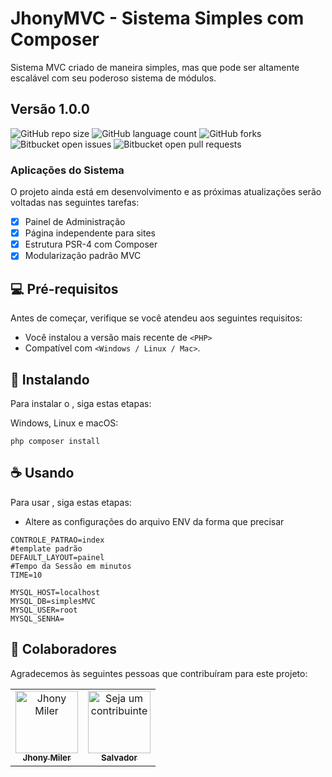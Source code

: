 
# JhonyMVC - Sistema Simples com Composer

Sistema MVC criado de maneira simples, mas que pode ser altamente escalável com seu poderoso sistema de módulos.
## Versão 1.0.0   
 

<!---Esses são exemplos. Veja https://shields.io para outras pessoas ou para personalizar este conjunto de escudos. Você pode querer incluir dependências, status do projeto e informações de licença aqui--->

![GitHub repo size](https://img.shields.io/github/repo-size/jhonymiler/MVC-Simples-com-Composer?style=for-the-badge)
![GitHub language count](https://img.shields.io/github/languages/count/jhonymiler/MVC-Simples-com-Composer?style=for-the-badge)
![GitHub forks](https://img.shields.io/github/forks/jhonymiler/MVC-Simples-com-Composer?style=for-the-badge)
![Bitbucket open issues](https://img.shields.io/bitbucket/issues/jhonymiler/MVC-Simples-com-Composer?style=for-the-badge)
![Bitbucket open pull requests](https://img.shields.io/bitbucket/pr-raw/jhonymiler/MVC-Simples-com-Composer?style=for-the-badge)

### Aplicações do Sistema

O projeto ainda está em desenvolvimento e as próximas atualizações serão voltadas nas seguintes tarefas:

- [x] Painel de Administração
- [x] Página independente para sites
- [x] Estrutura PSR-4 com Composer
- [x] Modularização padrão MVC

## 💻 Pré-requisitos

Antes de começar, verifique se você atendeu aos seguintes requisitos:
<!---Estes são apenas requisitos de exemplo. Adicionar, duplicar ou remover conforme necessário--->
* Você instalou a versão mais recente de `<PHP>`
* Compatível com  `<Windows / Linux / Mac>`. 

## 🚀 Instalando <JhonyMVC>

Para instalar o <JhonyMVC>, siga estas etapas:

Windows, Linux e macOS:
```
php composer install
```

## ☕ Usando <JhonyMVC>

Para usar <JhonyMVC>, siga estas etapas:

 - Altere as configurações do arquivo ENV da forma que precisar 
```
CONTROLE_PATRAO=index
#template padrão
DEFAULT_LAYOUT=painel
#Tempo da Sessão em minutos 
TIME=10

MYSQL_HOST=localhost
MYSQL_DB=simplesMVC
MYSQL_USER=root
MYSQL_SENHA= 

```

## 🤝 Colaboradores

Agradecemos às seguintes pessoas que contribuíram para este projeto:

<table>
  <tr>
    <td align="center">
      <a href="#">
        <img src="https://avatars.githubusercontent.com/u/18699320?s=400&u=b11735ac3ad67b9b8d1748f0340a6245150a361b&v=4" width="100px;" alt="Jhony Miler"/><br>
        <sub>
          <b>Jhony Miler</b>
        </sub>
      </a>
    </td>
    <td align="center">
      <a href="#">
        <img src="https://img.cancaonova.com/cnimages/canais/uploads/sites/6/2012/10/formacao_por-que-temos-medo-de-deus-768x576.jpg" width="100px;" alt="Seja um contribuinte"/><br>
        <sub>
          <b>Salvador</b>
        </sub>
      </a>
    </td>
  </tr>
</table>


